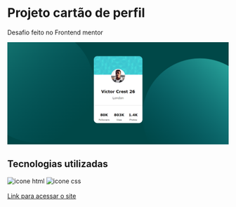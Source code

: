 <h1>Projeto cartão de perfil</h1>
<p>Desafio feito no Frontend mentor</p>
<img src="image/Captura de tela.PNG" alt="imagem do site">
<h2>Tecnologias utilizadas</h2>
<div>
    <img src="https://img.shields.io/badge/HTML5-E34F26?style=for-the-badge&logo=html5&logoColor=white" alt="icone html">
    <img src="https://img.shields.io/badge/CSS3-1572B6?style=for-the-badge&logo=css3&logoColor=white" alt="icone css">
</div> <br>
<a href="https://joaovitor2004.github.io/profile-card/">Link para acessar o site</a>

